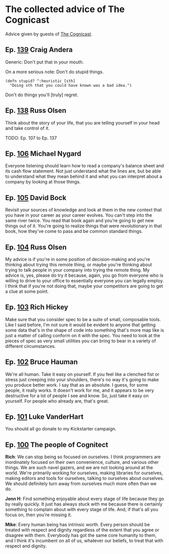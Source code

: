 # The collected advice of The Cognicast

Advice given by guests of <a href="http://blog.cognitect.com/cognicast" title="A podcast by Cognitect Inc. about software and the people who create it.">The Cognicast</a>.

## Ep. [139](http://blog.cognitect.com/cognicast/139) Craig Andera

Generic: Don't put that in your mouth.

On a more serious note: Don't do stupid things.

```
(defn stupid? ^:heuristic [sth]  
  "Doing sth that you could have known was a bad idea.")
```

Don't do things you'll [truly] regret. 

## Ep. [138](http://blog.cognitect.com/cognicast/138) Russ Olsen

Think about the story of your life, that you are telling yourself in your head and take control of it.

TODO: Ep. 107 to Ep. 137

## Ep. [106](http://blog.cognitect.com/cognicast/106) Michael Nygard

Everyone listening should learn how to read a company's balance sheet and its cash flow statement.  Not just understand what the lines are, but be able to understand what they mean behind it and what you can interpret about a company by looking at those things. 

## Ep. [105](http://blog.cognitect.com/cognicast/105) David Bock

Revisit your sources of knowledge and look at them in the new context that you have in your career as your career evolves.  You can't step into the same river twice.  You read that book again and you're going to get new things out of it.  You're going to realize things that were revolutionary in that book, how they've come to pass and be common standard things.

## Ep. [104](http://blog.cognitect.com/cognicast/104) Russ Olsen

My advice is if you're in some position of decision-making and you're thinking about trying this remote thing, or maybe you're thinking about trying to talk people in your company into trying the remote thing.  My advice is, yes, please do try it because, again, you go from everyone who is willing to drive to your office to essentially everyone you can legally employ.  I think that if you're not doing that, maybe your competitors are going to get a clue at some point. 

## Ep. [103](http://blog.cognitect.com/cognicast/103) Rich Hickey

Make sure that you consider spec to be a suite of small, composable tools.  Like I said before, I'm not sure it would be evident to anyone that getting some data that's in the shape of code into something that's more map like is just a matter of calling conform on it with the spec.  You need to look at the pieces of spec as very small utilities you can bring to bear in a variety of different circumstances.  

## Ep. [102](http://blog.cognitect.com/cognicast/102) Bruce Hauman

We're all human.  Take it easy on yourself.  If you feel like a clenched fist or stress just creeping into your shoulders, there's no way it's going to make you produce better work.  I say that as an absolute.  I guess, for some people, it really works.  It doesn't work for me, and it appears to be very destructive for a lot of people I see and know.  So, just take it easy on yourself.  For people who already are, that's great.

## Ep. [101](http://blog.cognitect.com/cognicast/101) Luke VanderHart

You should all go donate to my Kickstarter campaign.

## Ep. [100](http://blog.cognitect.com/cognicast/100) The people of Cognitect

**Rich**: We can stop being so focused on ourselves.  I think programmers are inordinately focused on their own convenience, culture, and various other things.  We are such navel gazers, and we are not looking around at the world.  We're primarily working for ourselves, making libraries for ourselves, making editors and tools for ourselves, talking to ourselves about ourselves.  We should definitely turn away from ourselves much more often than we do.

**Jenn H**: Find something enjoyable about every stage of life because they go by really quickly.  It just has always stuck with me because there is certainly something to complain about with every stage of life.  And, if that's all you focus on, then you're missing it.

**Mike**:  Every human being has intrinsic worth.  Every person should be treated with respect and dignity regardless of the extent that you agree or disagree with them.  Everybody has got the same core humanity to them, and I think it's incumbent on all of us, whatever our beliefs, to treat that with respect and dignity.